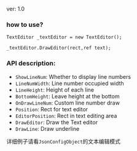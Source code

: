 ver: 1.0

### how to use?

```
TextEditor _textEditor = new TextEditor();

_textEditor.DrawEditor(rect,ref text);

```

### API description:

- `ShowLineNum`: Whether to display line numbers
- `LineNumWidth`: Line number occupied width
- `LineHeight`: Height of each line
- `BottomHeight`: Leave height at the bottom
- `OnDrawLineNum`: Custom line number draw
- `Position`: Rect for text editor
- `EditorPosition`: Rect in text editing area
- `DrawEditor`: Draw the Text editor
- `DrawLine`: Draw underline


详细例子请看`JsonConfigObject`的文本编辑模式
